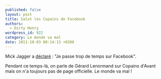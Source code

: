 ```yaml
---
published: false
layout: post
title: Salut les Copains de Facebook
authors:
  - Dirty Henry
wordpress_id: 922
category: Le monde va mal
date: 2011-10-03 00:14:13 +0200
---
```


Mick Jagger a [déclaré][1] : "Je passe trop de temps sur Facebook".

Pendant ce temps-là, on parle de Gérard Lenormand sur Copains d'Avant mais on
n'a toujours pas de page officielle. Le monde va mal !

[1]:
  https://www.nme.com/news/music/the-rolling-stones-321-1273463
  "Mick Jagger: ‘I spend way too much time on Facebook’"
